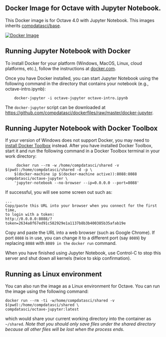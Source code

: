 ## Docker Image for Octave with Jupyter Notebook.

This Docker image is for Octave 4.0 with Jupyter Notebook. This images inherits [compdatasci/base](https://hub.docker.com/r/compdatasci/base). 

[![Docker Image](https://images.microbadger.com/badges/image/compdatasci/octave-jupyter.svg)](https://microbadger.com/images/compdatasci/octave-jupyter)

## Running Jupyter Notebook with Docker

To install Docker for your platform (Windows, MacOS, Linux, cloud platforms, etc.), follow the instructions at [docker.com](https://docs.docker.com/engine/getstarted/step_one/).

Once you have Docker installed, you can start Jupyter Notebook using the following command in the directory that contains your notebook (e.g., octave-intro.ipynb):
```
    docker-jupyter -i octave-jupyter octave-intro.ipynb
```

The `docker-jupyter` script can be downloaded at <https://github.com/compdatasci/dockerfiles/raw/master/docker-jupyter>.

## Running Jupyter Notebook with Docker Toolbox

If your version of Windows does not support Docker, you may need to [install Docker Toolbox](https://docs.docker.com/toolbox/toolbox_install_windows/) instead. After you have installed Docker Toolbox, start it and run the following command in a Docker Toolbox terminal in your work directory:
```
     docker run --rm -w /home/compdatasci/shared -v $(pwd):/home/compdatasci/shared -d -p \
    $(docker-machine ip $(docker-machine active)):8088:8088 compdatasci/octave-jupyter \
    'jupyter-notebook --no-browser --ip=0.0.0.0 --port=8088'
```

If successful, you will see some screen out such as:
```
...
Copy/paste this URL into your browser when you connect for the first time,
to login with a token:
http://0.0.0.0:8088/?token=2634a8f67ed91c582929e1a1137b8b3b400385b35afab19e
```

Copy and paste the URL into a web browser (such as Google Chrome). If port `8088` is in use, you can change it to a different port (say `8089`) by replacing `8088` with `8089 in the` `docker run` command.

When you have finished using Jupyter Notebook, use Control-C to stop this server and shut down all kernels (twice to skip confirmation).

## Running as Linux environment

You can also run the image as a Linux environment for Octave. You can run the image using the following command:

    docker run --rm -ti -w/home/compdatasci/shared -v $(pwd):/home/compdatasci/shared \
    compdatasci/octave-jupyter:latest

which would share your current working directory into the container as `~/shared`. *Note that you should only save files under the shared directory because all other files will be lost when the process ends.*
